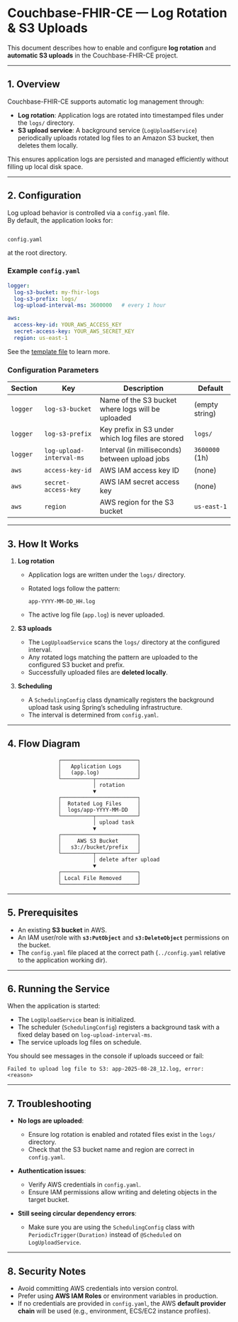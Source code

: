 # Couchbase-FHIR-CE — Log Rotation & S3 Uploads

This document describes how to enable and configure **log rotation** and **automatic S3 uploads** in the Couchbase-FHIR-CE project.

---

## 1. Overview

Couchbase-FHIR-CE supports automatic log management through:

- **Log rotation**: Application logs are rotated into timestamped files under the `logs/` directory.
- **S3 upload service**: A background service (`LogUploadService`) periodically uploads rotated log files to an Amazon S3 bucket, then deletes them locally.

This ensures application logs are persisted and managed efficiently without filling up local disk space.

---

## 2. Configuration

Log upload behavior is controlled via a `config.yaml` file.  
By default, the application looks for:

```

config.yaml

````

at the root directory.

### Example `config.yaml`

```yaml
logger:
  log-s3-bucket: my-fhir-logs
  log-s3-prefix: logs/
  log-upload-interval-ms: 3600000   # every 1 hour

aws:
  access-key-id: YOUR_AWS_ACCESS_KEY
  secret-access-key: YOUR_AWS_SECRET_KEY
  region: us-east-1
````

See the [template file](./config.yaml.template) to learn more.

### Configuration Parameters

| Section  | Key                      | Description                                       | Default        |
| -------- | ------------------------ | ------------------------------------------------- | -------------- |
| `logger` | `log-s3-bucket`          | Name of the S3 bucket where logs will be uploaded | (empty string) |
| `logger` | `log-s3-prefix`          | Key prefix in S3 under which log files are stored | `logs/`        |
| `logger` | `log-upload-interval-ms` | Interval (in milliseconds) between upload jobs    | `3600000` (1h) |
| `aws`    | `access-key-id`          | AWS IAM access key ID                             | (none)         |
| `aws`    | `secret-access-key`      | AWS IAM secret access key                         | (none)         |
| `aws`    | `region`                 | AWS region for the S3 bucket                      | `us-east-1`    |

---

## 3. How It Works

1. **Log rotation**

   * Application logs are written under the `logs/` directory.
   * Rotated logs follow the pattern:

     ```
     app-YYYY-MM-DD_HH.log
     ```
   * The active log file (`app.log`) is never uploaded.

2. **S3 uploads**

   * The `LogUploadService` scans the `logs/` directory at the configured interval.
   * Any rotated logs matching the pattern are uploaded to the configured S3 bucket and prefix.
   * Successfully uploaded files are **deleted locally**.

3. **Scheduling**

   * A `SchedulingConfig` class dynamically registers the background upload task using Spring’s scheduling infrastructure.
   * The interval is determined from `config.yaml`.

---

## 4. Flow Diagram

```
                ┌────────────────────────┐
                │   Application Logs     │
                │   (app.log)            │
                └──────────┬─────────────┘
                           │ rotation
                           ▼
                ┌────────────────────────┐
                │  Rotated Log Files     │
                │  logs/app-YYYY-MM-DD   │
                └──────────┬─────────────┘
                           │ upload task
                           ▼
                ┌────────────────────────┐
                │     AWS S3 Bucket      │
                │   s3://bucket/prefix   │
                └──────────┬─────────────┘
                           │ delete after upload
                           ▼
                ┌────────────────────────┐
                │ Local File Removed     │
                └────────────────────────┘
```

---

## 5. Prerequisites

* An existing **S3 bucket** in AWS.
* An IAM user/role with **`s3:PutObject`** and **`s3:DeleteObject`** permissions on the bucket.
* The `config.yaml` file placed at the correct path (`../config.yaml` relative to the application working dir).

---

## 6. Running the Service

When the application is started:

* The `LogUploadService` bean is initialized.
* The scheduler (`SchedulingConfig`) registers a background task with a fixed delay based on `log-upload-interval-ms`.
* The service uploads log files on schedule.

You should see messages in the console if uploads succeed or fail:

```
Failed to upload log file to S3: app-2025-08-28_12.log, error: <reason>
```

---

## 7. Troubleshooting

* **No logs are uploaded**:

  * Ensure log rotation is enabled and rotated files exist in the `logs/` directory.
  * Check that the S3 bucket name and region are correct in `config.yaml`.

* **Authentication issues**:

  * Verify AWS credentials in `config.yaml`.
  * Ensure IAM permissions allow writing and deleting objects in the target bucket.

* **Still seeing circular dependency errors**:

  * Make sure you are using the `SchedulingConfig` class with `PeriodicTrigger(Duration)` instead of `@Scheduled` on `LogUploadService`.

---

## 8. Security Notes

* Avoid committing AWS credentials into version control.
* Prefer using **AWS IAM Roles** or environment variables in production.
* If no credentials are provided in `config.yaml`, the AWS **default provider chain** will be used (e.g., environment, ECS/EC2 instance profiles).



